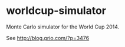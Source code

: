 worldcup-simulator
==================

Monte Carlo simulator for the World Cup 2014.

See http://blog.grio.com/?p=3476

